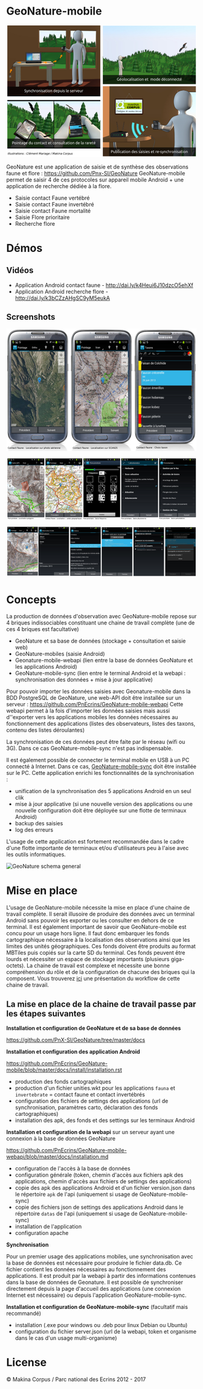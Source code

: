 # GeoNature-mobile

![GeoNature-mobile illustrations](https://raw.githubusercontent.com/PnEcrins/GeoNature-mobile/master/docs/images/illustration-geonature-mobile.jpg)

GeoNature est une application de saisie et de synthèse des observations faune et flore : https://github.com/Pnx-SI/GeoNature
GeoNature-mobile permet de saisir 4 de ces protocoles sur appareil mobile Android + une application de recherche dédiée à la flore.

* Saisie contact Faune vertébré
* Saisie contact Faune invertébré
* Saisie contact Faune mortalité
* Saisie Flore prioritaire
* Recherche flore

Démos
=====

 Vidéos
 ------
* Application Android contact faune - http://dai.ly/k4Heui6J10dzcO5ehXf
* Application Android recherche flore - http://dai.ly/k3bCZzAHgSC9yM5eukA

 Screenshots
 -----------
![GeoNature-mobile screenshot](https://raw.githubusercontent.com/PnEcrins/GeoNature-mobile/master/docs/images/screen-contact-faune-nomade.jpg)

![GeoNature-mobile screenshot 2](https://raw.githubusercontent.com/PnEcrins/GeoNature-mobile/master/docs/images/screen-applis.jpg)

![GeoNature-mobile screenshot 3](https://raw.githubusercontent.com/PnEcrins/GeoNature-mobile/master/docs/images/screen-applis-02.jpg)


Concepts
========

La production de données d'observation avec GeoNature-mobile repose sur 4 briques indissociables constituant une chaine de travail complète (une de ces 4 briques est facultative)

* GeoNature et sa base de données (stockage + consultation et saisie web)
* GeoNature-mobiles (saisie Android)
* Geonature-mobile-webapi (lien entre la base de données GeoNature et les applications Android)
* GeoNature-mobile-sync (lien entre le terminal Android et la webapi : synchronisation des données + mise à jour applicative)


Pour pouvoir importer les données saisies avec Geonature-mobile dans la BDD PostgreSQL de GeoNature, une web-API doit être installée sur un serveur : https://github.com/PnEcrins/GeoNature-mobile-webapi
Cette webapi permet à la fois d'importer les données saisies mais aussi d''exporter vers les applications mobiles les données nécessaires au fonctionnement des applications (listes des observateurs, listes des taxons, contenu des listes déroulantes)

La synchronisation de ces données peut être faite par le réseau (wifi ou 3G). Dans ce cas GeoNature-mobile-sync n'est pas indispensable.

Il est également possible de connecter le terminal mobile en USB à un PC connecté à Internet. Dans ce cas, [GeoNature-mobile-sync](https://github.com/PnEcrins/GeoNature-mobile-sync) doit être installée sur le PC. Cette application enrichi les fonctionnalités de la synchronisation : 
* unification de la synchronisation des 5 applications Android en un seul clik
* mise à jour applicative (si une nouvelle version des applications ou une nouvelle configuration doit être déployée sur une flotte de terminaux Android)
* backup des saisies
* log des erreurs

L'usage de cette application est fortement recommandée dans le cadre d'une flotte importante de terminaux et/ou d'utilisateurs peu à l'aise avec les outils informatiques.

![GeoNature schema general](https://github.com/PnEcrins/GeoNature/raw/master/docs/images/schema-geonature-environnement.jpg)

Mise en place
=============

L'usage de GeoNature-mobile nécessite la mise en place d'une chaine de travail complète. Il serait illusoire de produire des données avec un terminal Android sans pouvoir les exporter ou les consulter en dehors de ce terminal. 
Il est également important de savoir que GeoNature-mobile est concu pour un usage hors ligne. Il faut donc embarquer les fonds cartographique nécessaire à la localisation des observations ainsi que les limites des unités géographiques. Ces fonds doivent être produits au format MBTiles puis copiés sur la carte SD du terminal. Ces fonds peuvent être lourds et nécessiter un espace de stockage importants (plusieurs giga-octets).
La chaine de travail est complexe et nécessite une bonne compréhension du rôle et de la configuration de chacune des briques qui la composent. Vous trouverez [ici](https://github.com/PnEcrins/GeoNature-mobile/blob/develop/docs/workflow-geonature-mobile.doc?raw=true) une présentation du workflow de cette chaine de travail.

La mise en place de la chaine de travail passe par les étapes suivantes
-----------------------------------------------------------------------

**Installation et configuration de GeoNature et de sa base de données**

https://github.com/PnX-SI/GeoNature/tree/master/docs

**Installation et configuration des application Android**

https://github.com/PnEcrins/GeoNature-mobile/blob/master/docs/install/installation.rst

* production des fonds cartographiques
* production d'un fichier unities.wkt pour les applications ``fauna`` et ``invertebrate`` = contact faune et contact invertébrés
* configuration des fichiers de settings des applications (url de synchronisation, paramètres carto, déclaration des fonds cartographiques)
* installation des apk, des fonds et des settings sur les terminaux Android

**Installation et configuration de la webapi**  sur un serveur ayant une connexion à la base de données GeoNature

https://github.com/PnEcrins/GeoNature-mobile-webapi/blob/master/docs/installation.md

* configuration de l'accès à la base de données
* configuration générale (token, chemin d'accès aux fichiers apk des applications, chemin d'accès aux fichiers de settings des applications)
* copie des apk des applications Android et d'un fichier version.json dans le répertoire ``apk`` de l'api (uniquement si usage de GeoNature-mobile-sync)
* copie des fichiers json de settings des applications Android dans le répertoire ``datas`` de l'api (uniquement si usage de GeoNature-mobile-sync)
* installation de l'application
* configuration apache

**Synchronisation**

Pour un premier usage des applications mobiles, une synchronisation avec la base de données est nécessaire pour produire le fichier data.db. Ce fichier contient les données nécessaires au fonctionnement des applications. Il est produit par la webapi à partir des informations contenues dans la base de données de Geonature.
Il est possible de synchroniser directement depuis la page d'accueil des applications (une connexion Internet est nécessaire) ou depuis l'application GeoNature-mobile-sync.

**Installation et configuration de GeoNature-mobile-sync** (facultatif mais recommandé)

* installation (.exe pour windows ou .deb pour linux Debian ou Ubuntu)
* configuration du fichier server.json (url de la webapi, token et organisme dans le cas d'un usage multi-organisme)


License
=======

&copy; Makina Corpus / Parc national des Ecrins 2012 - 2017
